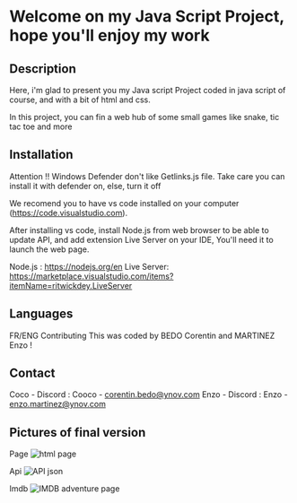 # Welcome on my Java Script Project, hope you'll enjoy my work

## Description

Here, i'm glad to present you my Java script Project coded in java script of course, and with a bit of html and css.

In this project, you can fin a web hub of some small games like snake, tic tac toe and more

## Installation

Attention !! Windows Defender don't like Getlinks.js file. Take care you can install it with defender on, else, turn it off

We recomend you to have vs code installed on your computer (https://code.visualstudio.com).

After installing vs code, install Node.js from web browser to be able to update API, and add extension Live Server on your IDE, You'll need it to launch the web page.

Node.js : https://nodejs.org/en
Live Server: https://marketplace.visualstudio.com/items?itemName=ritwickdey.LiveServer

## Languages

FR/ENG
Contributing
This was coded by BEDO Corentin and MARTINEZ Enzo !

## Contact

Coco - Discord : Cooco - corentin.bedo@ynov.com
Enzo - Discord : Enzo - enzo.martinez@ynov.com

## Pictures of final version

Page
![html page](imgReadme/web.png)

Api
![API json](imgReadme/API.png)

Imdb
![IMDB adventure page](imgReadme/IMDB.png)
